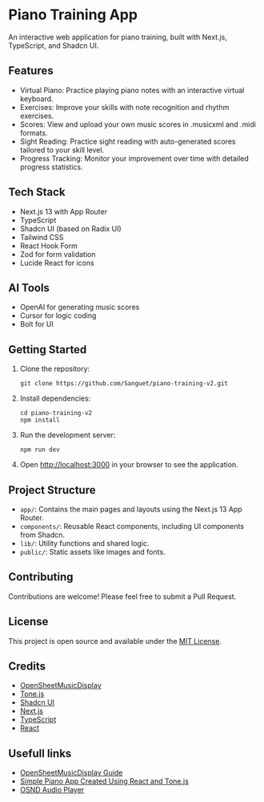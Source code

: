 # Piano Training App

An interactive web application for piano training, built with Next.js, TypeScript, and Shadcn UI.

## Features

- Virtual Piano: Practice playing piano notes with an interactive virtual keyboard.
- Exercises: Improve your skills with note recognition and rhythm exercises.
- Scores: View and upload your own music scores in .musicxml and .midi formats.
- Sight Reading: Practice sight reading with auto-generated scores tailored to your skill level.
- Progress Tracking: Monitor your improvement over time with detailed progress statistics.

## Tech Stack

- Next.js 13 with App Router
- TypeScript
- Shadcn UI (based on Radix UI)
- Tailwind CSS
- React Hook Form
- Zod for form validation
- Lucide React for icons

## AI Tools

- OpenAI for generating music scores
- Cursor for logic coding
- Bolt for UI

## Getting Started

1. Clone the repository:
   ```
   git clone https://github.com/Sanguet/piano-training-v2.git
   ```

2. Install dependencies:
   ```
   cd piano-training-v2
   npm install
   ```

3. Run the development server:
   ```
   npm run dev
   ```

4. Open [http://localhost:3000](http://localhost:3000) in your browser to see the application.

## Project Structure

- `app/`: Contains the main pages and layouts using the Next.js 13 App Router.
- `components/`: Reusable React components, including UI components from Shadcn.
- `lib/`: Utility functions and shared logic.
- `public/`: Static assets like images and fonts.

## Contributing

Contributions are welcome! Please feel free to submit a Pull Request.

## License

This project is open source and available under the [MIT License](LICENSE).

## Credits

- [OpenSheetMusicDisplay](https://opensheetmusicdisplay.org/)
- [Tone.js](https://tonejs.github.io/)
- [Shadcn UI](https://ui.shadcn.com/)
- [Next.js](https://nextjs.org/)
- [TypeScript](https://www.typescriptlang.org/)
- [React](https://reactjs.org/)


## Usefull links

- [OpenSheetMusicDisplay Guide](https://github.com/opensheetmusicdisplay/opensheetmusicdisplay/wiki/Getting-Started)
- [Simple Piano App Created Using React and Tone.js](https://github.com/imagicbell/piano-app)
- [OSND Audio Player](https://github.com/jimutt/osmd-audio-player/tree/master)
